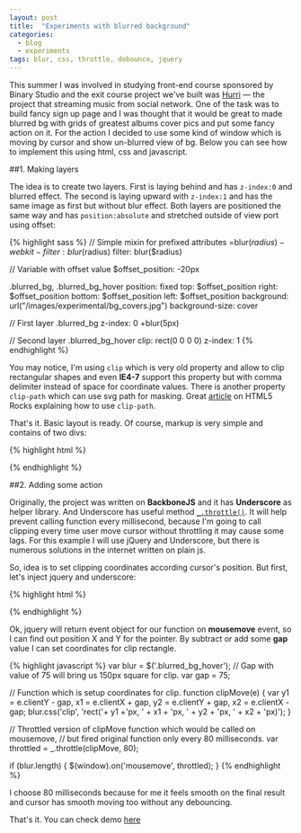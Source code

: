 ```yaml
---
layout: post
title:  "Experiments with blurred background"
categories:
  - blog
  - experiments
tags: blur, css, throttle, debounce, jquery  
---
```


This summer I was involved in studying front-end course sponsored by Binary Studio and the exit course project we've built was [Hurri](http://github.com/msemenistyi/hurri) — the project that streaming music from social network.
One of the task was to build fancy sign up page and I was thought that it would be great to made blurred bg with grids of greatest albums cover pics and put some fancy action on it.
For the action I decided to use some kind of window which is moving by cursor and show un-blurred view of bg. Below you can see how to implement this using html, css and javascript.

##1. Making layers

The idea is to create two layers. First is laying behind and has `z-index:0` and blurred effect. The second is laying upward with `z-index:1` and has the same image as first but without blur effect.
Both layers are positioned the same way and has `position:absolute` and stretched outside of view port using offset:

{% highlight sass %}
// Simple mixin for prefixed attributes
=blur($radius)
  -webkit-filter: blur($radius)
  filter: blur($radius)

// Variable with offset value
$offset_position: -20px

.blurred_bg, .blurred_bg_hover
  position: fixed
  top: $offset_position
  right: $offset_position
  bottom: $offset_position
  left: $offset_position
  background: url("/images/experimental/bg_covers.jpg")
  background-size: cover

// First layer
.blurred_bg
  z-index: 0
  +blur(5px)
  
// Second layer
.blurred_bg_hover
  clip: rect(0 0 0 0)
  z-index: 1
{% endhighlight %}

You may notice, I'm using `clip` which is very old property and allow to clip rectangular shapes and even **IE4-7** support this property but with comma delimiter instead of space for coordinate values.
There is another property `clip-path` which can use svg path for masking. Great <a href="http://www.html5rocks.com/en/tutorials/masking/adobe/" target="_blank">article</a> on HTML5 Rocks explaining how to use `clip-path`. 

That's it. Basic layout is ready. Of course, markup is very simple and contains of two divs:

{% highlight html %}
<div class="blurred_bg"></div>
<div class="blurred_bg_hover"></div>
{% endhighlight %}

##2. Adding some action

Originally, the project was written on **BackboneJS** and it has **Underscore** as helper library. And Underscore has useful method <a href="http://underscorejs.org/#throttle" target="_blank">`_.throttle()`</a>.
It will help prevent calling function every millisecond, because I'm going to call clipping every time user move cursor without throttling it may cause some lags.
For this example I will use jQuery and Underscore, but there is numerous solutions in the internet written on plain js.
 
So, idea is to set clipping coordinates according cursor's position. But first, let's inject jquery and underscore:

{% highlight html %}
<script src="//code.jquery.com/jquery-1.11.0.min.js"></script>
<script src="http://underscorejs.org/underscore-min.js"></script>
{% endhighlight %}

Ok, jquery will return event object for our function on **mousemove** event, so I can find out position X and Y for the pointer.
By subtract or add some **gap** value I can set coordinates for clip rectangle.

{% highlight javascript %}
var blur = $('.blurred_bg_hover');
// Gap with value of 75 will bring us 150px square for clip.
var gap = 75;

// Function which is setup coordinates for clip.
function clipMove(e) {
  var y1 = e.clientY - gap,
      x1 = e.clientX + gap,
      y2 = e.clientY + gap,
      x2 = e.clientX - gap;
  blur.css('clip', 'rect('+ y1 +'px, ' + x1 + 'px, ' + y2 + 'px, ' + x2 + 'px)');
}

// Throttled version of clipMove function which would be called on mousemove, 
// but fired original function only every 80 milliseconds.
var throttled = _.throttle(clipMove, 80);

if (blur.length) {
  $(window).on('mousemove', throttled);
}
{% endhighlight %}

I choose 80 milliseconds because for me it feels smooth on the final result and cursor has smooth moving too without any debouncing.

That's it. You can check demo [here]({{site.url}}/experimental/blur.html)
